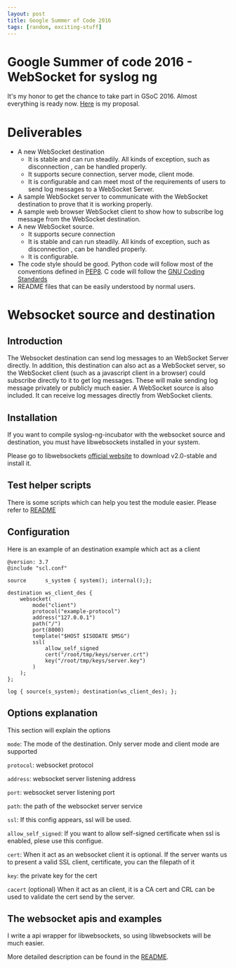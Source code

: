 ```yaml
---
layout: post
title: Google Summer of Code 2016
tags: [random, exciting-stuff]
---
```



# Google Summer of code 2016 - WebSocket for syslog ng

It's my honor to get the chance to take part in GSoC 2016.  Almost everything is ready now.
[Here](https://github.com/balabit/syslog-ng/wiki/GSoC-2016-Proposal:-WebSocket-for-syslog-ng-(Yilin-Li)) is my proposal. 



# Deliverables 
- A new WebSocket destination
	- It is stable and can run steadily. All kinds of exception, such as disconnection , can be handled properly.
	- It supports secure connection, server mode, client mode.
	- It is configurable and can meet most of the requirements of users to send log messages to a WebSocket Server.
- A sample WebSocket server to communicate with the WebSocket destination to prove that it is working properly.
- A sample web browser WebSocket client to show how to subscribe log message from the WebSocket destination.
- A new WebSocket source.
	- It supports secure connection 
	- It is stable and can run steadily. All kinds of exception, such as disconnection , can be handled properly.
	- It is configurable.
- The code style should be good.   Python code will follow most of the conventions defined in [PEP8](https://www.python.org/dev/peps/pep-0008/).  C code will follow the [GNU Coding Standards](https://www.gnu.org/prep/standards/standards.html#Writing-C)
- README files that can be easily understood by normal users.




# Websocket source and destination

## Introduction
 The Websocket destination can send log messages to an WebSocket Server directly. In addition, this destination can also act as a WebSocket server, so the WebSocket client (such as a javascript client in a browser) could subscribe directly to it to get log messages. These will make sending log message privately or publicly much easier.
A WebSocket source is also included.  It can receive log messages directly from WebSocket clients.


## Installation
If you want to compile syslog-ng-incubator with the websocket source and destination, you must have libwebsockets installed in your system.

Please go to libwebsockets [official website](https://libwebsockets.org/) to download v2.0-stable and install it.


## Test helper scripts
There is some scripts which can help you test the module easier. Please refer to [README](https://github.com/litterbear/syslog-ng-incubator/tree/146f1bddf2b58df8410d627fcfec3ec710649e83/modules/websocket/test)


## Configuration
Here is an example of an destination example which act as a client
```
@version: 3.7
@include "scl.conf"

source      s_system { system(); internal();};

destination ws_client_des {
    websocket(
        mode("client")
        protocol("example-protocol")
        address("127.0.0.1")
        path("/")
        port(8000)
        template("$HOST $ISODATE $MSG")
        ssl(
            allow_self_signed
            cert("/root/tmp/keys/server.crt")
            key("/root/tmp/keys/server.key")
        )
    );
};

log { source(s_system); destination(ws_client_des); };
```


## Options explanation
This section will explain the options

`mode`:              The mode of the destination. Only server mode and client mode are supported

`protocol`:          websocket protocol

`address`:           websocket server listening address

`port`:              websocket server listening port

`path`:              the path of the websocket server service

`ssl`:               If this config appears, ssl will be used.

`allow_self_signed`: If you want to allow self-signed certificate when ssl is enabled, plese use this configue.

`cert`:              When it act as an websocket client it is optional. If the server wants us to present a valid SSL client, certificate, you can the filepath of it

`key`:               the private key for the cert

`cacert`             (optional) When it act as an client, it is a CA cert and CRL can be used to validate the cert send by the server.



## The websocket apis and examples
I write a api wrapper for libwebsockets, so using libwebsockets will be much easier.

More detailed description can be found in the [README](https://github.com/litterbear/syslog-ng-incubator/tree/146f1bddf2b58df8410d627fcfec3ec710649e83/modules/websocket/ws_api).

